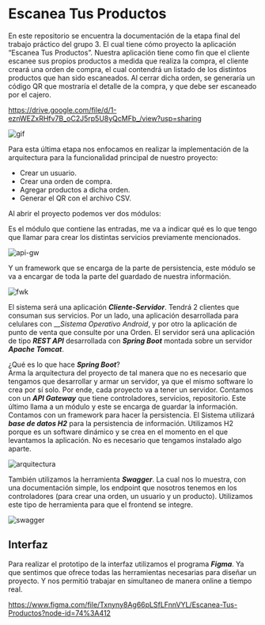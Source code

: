 # Escanea Tus Productos

En este repositorio se encuentra la documentación de la etapa final del trabajo práctico del grupo 3. El cual tiene cómo proyecto la aplicación “Escanea Tus Productos”.
Nuestra aplicación tiene como fin que el cliente escanee sus propios productos a medida que realiza la compra, el cliente creará una orden de compra, el cual contendrá un listado de los distintos productos que han sido escaneados. Al cerrar dicha orden, se generaría un código QR que mostraría el detalle de la compra, y que debe ser escaneado por el cajero.

https://drive.google.com/file/d/1-eznWEZxRHfv7B_oC2J5rp5U8yQcMFb_/view?usp=sharing

![gif](https://64.media.tumblr.com/a49d31b996409669b28745d2bd93e9ce/affa10ed2b220eaa-d8/s540x810/0435e47cb57b0aecab1553f55ee066185889b996.gifv)

Para esta última etapa nos enfocamos en realizar la implementación de la arquitectura para la funcionalidad principal de nuestro proyecto:
  + Crear un usuario.
  + Crear una orden de compra.
  + Agregar productos a dicha orden.
  + Generar el QR con el archivo CSV.

Al abrir el proyecto podemos ver dos módulos:

Es el módulo que contiene las entradas, me va a indicar qué es lo que tengo que llamar para crear los distintas servicios previamente mencionados.

![api-gw](https://64.media.tumblr.com/142317600323c84b8c1d3bf6fd45e508/09b103dd3a303e2a-6c/s400x600/ccd0b88442a5832590a69c311b80ffc4758cdc82.png)

Y un framework que se encarga de la parte de persistencia, este módulo se va a encargar de toda la parte del guardado de nuestra información.

![fwk](https://64.media.tumblr.com/1bf02339becaf0f38c5214d41392dfa2/09b103dd3a303e2a-40/s400x600/28bd75d2e82b91c01daa1a8a4c907aa82fd3b634.png)

El sistema será una aplicación ___Cliente-Servidor___. Tendrá 2 clientes que consuman sus servicios. Por un lado, una aplicación desarrollada para celulares con ___Sistema Operativo Android_, y por otro la aplicación de punto de venta que consulte por una Orden. El servidor será una aplicación de tipo ___REST API___ desarrollada con ___Spring Boot___ montada sobre un servidor ___Apache Tomcat___. 

¿Qué es lo que hace ___Spring Boot___?  
Arma la arquitectura del proyecto de tal manera que no es necesario que tengamos que desarrollar y armar un servidor, ya que el mismo software lo crea por sí solo. Por ende, cada proyecto va a tener un servidor. 
Contamos con un ___API Gateway___ que tiene controladores, servicios, repositorio. Este último llama a un módulo y este se encarga de guardar la información. Contamos con un framework para hacer la persistencia. El Sistema utilizará ___base de datos H2___ para la persistencia de información.
Utilizamos H2 porque es un software dinámico y se crea en el momento en el que levantamos la aplicación. No es necesario que tengamos instalado algo aparte. 

![arquitectura](https://64.media.tumblr.com/92f94ab9152ff9f608e0f102dab1c2b5/09b103dd3a303e2a-28/s1280x1920/9bbf30ed6ebb0eaa64c33e0a87efca15031d0aac.png)

También utilizamos la herramienta ___Swagger___. La cual nos lo muestra, con una documentación simple, los endpoint que nosotros tenemos en los controladores (para crear una orden, un usuario y un producto).
Utilizamos este tipo de herramienta para que el frontend se integre.

![swagger](https://64.media.tumblr.com/515c3846f015f09c9b472fc473b91226/fa74c26f155bbc73-42/s1280x1920/08cf0c05ff06f59859bf4f507b20e69cd04b87f0.jpg)

## Interfaz
Para realizar el prototipo de la interfaz utilizamos el programa ___Figma___. Ya que sentimos que ofrece todas las herramientas necesarias para diseñar un proyecto. Y nos permitió trabajar en simultaneo de manera online a tiempo real.

https://www.figma.com/file/Txnyny8Ag66pLSfLFnnVYL/Escanea-Tus-Productos?node-id=74%3A412
